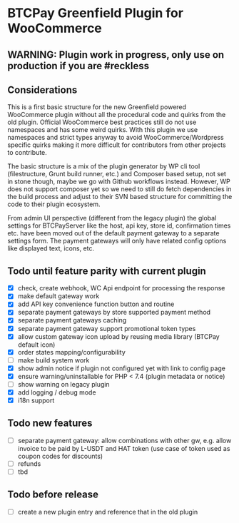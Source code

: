 # BTCPay Greenfield Plugin for WooCommerce

## WARNING: Plugin work in progress, only use on production if you are #reckless


## Considerations

This is a first basic structure for the new Greenfield powered WooCommerce plugin without all the procedural code and quirks from the old plugin. Official WooCommerce best practices still do not use namespaces and has some weird quirks. With this plugin we use namespaces and strict types anyway to avoid WooCommerce/Wordpress specific quirks making it more difficult for contributors from other projects to contribute.

The basic structure is a mix of the plugin generator by WP cli tool (filestructure, Grunt build runner, etc.) and Composer based setup, not set in stone though, maybe we go with Github workflows instead. However, WP does not support composer yet so we need to still do fetch dependencies in the build process and adjust to their SVN based structure for committing the code to their plugin ecosystem.

From admin UI perspective (different from the legacy plugin) the global settings for BTCPayServer like the host, api key, store id, confirmation times etc. have been moved out of the default payment gateway to a separate settings form. The payment gateways will only have related config options like displayed text, icons, etc.

## Todo until feature parity with current plugin
- [x] check, create webhook, WC Api endpoint for processing the response
- [x] make default gateway work
- [x] add API key convenience function button and routine
- [x] separate payment gateways by store supported payment method
- [x] separate payment gateways caching
- [x] separate payment gateway support promotional token types
- [x] allow custom gateway icon upload by reusing media library (BTCPay default icon)
- [x] order states mapping/configurability
- [ ] make build system work
- [x] show admin notice if plugin not configured yet with link to config page
- [x] ensure warning/uninstallable for PHP < 7.4 (plugin metadata or notice)
- [ ] show warning on legacy plugin
- [x] add logging / debug mode
- [x] i18n support

## Todo new features
- [ ] separate payment gateway: allow combinations with other gw, e.g. allow invoice to be paid by L-USDT and HAT token (use case of token used as coupon codes for discounts)
- [ ] refunds
- [ ] tbd

## Todo before release
- [ ] create a new plugin entry and reference that in the old plugin
